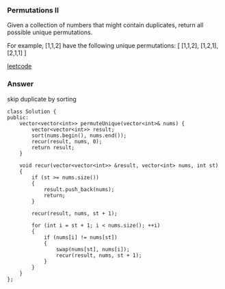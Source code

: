 ### Permutations II
Given a collection of numbers that might contain duplicates, return all possible unique permutations.

For example,
[1,1,2] have the following unique permutations:
[
  [1,1,2],
  [1,2,1],
  [2,1,1]
]

[leetcode](https://leetcode.com/problems/permutations-ii/description/)

### Answer 
skip duplicate by sorting

	class Solution {
	public:
	    vector<vector<int>> permuteUnique(vector<int>& nums) {
	        vector<vector<int>> result;
	        sort(nums.begin(), nums.end());
	        recur(result, nums, 0);
	        return result;
	    }
	    
	    void recur(vector<vector<int>> &result, vector<int> nums, int st)
	    {
	        if (st >= nums.size())
	        {
	            result.push_back(nums);
	            return;
	        }
	        
	        recur(result, nums, st + 1);
	        
	        for (int i = st + 1; i < nums.size(); ++i)
	        {
	            if (nums[i] != nums[st])
	            {
	                swap(nums[st], nums[i]);
	                recur(result, nums, st + 1);
	            }
	        }
	    }
	};